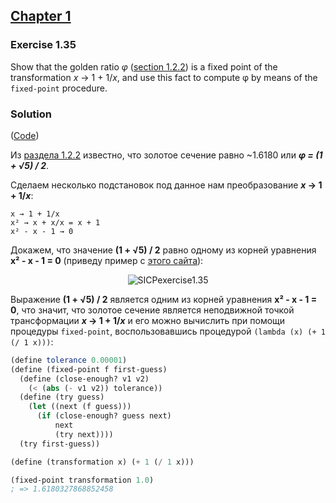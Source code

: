 ## [Chapter 1](../index.md#1-Building-Abstractions-with-Procedures)

### Exercise 1.35

Show that the golden ratio _φ_ ([section 1.2.2](https://mitpress.mit.edu/sites/default/files/sicp/full-text/book/book-Z-H-11.html#%_sec_1.2.2)) is a fixed point of the transformation _x_ → 1 + 1/_x_, and use this fact to compute φ by means of the `fixed-point` procedure.

### Solution

([Code](../../src/Chapter%201/Exercise%201.35.scm))

Из [раздела 1.2.2](https://mitpress.mit.edu/sites/default/files/sicp/full-text/book/book-Z-H-11.html#%_sec_1.2.2) известно, что золотое сечение равно ~1.6180 или **_φ = (1 + √5) / 2_**.

Сделаем несколько подстановок под данное нам преобразование **_x_ → 1 + 1/_x_**:

```
x → 1 + 1/x
x² → x + x/x = x + 1
x² - x - 1 → 0
```

Докажем, что значение **(1 + √5) / 2** равно одному из корней уравнения **x² - x - 1 = 0** (приведу пример с [этого сайта](https://socratic.org/questions/how-do-you-solve-x-2-x-1-0-using-the-quadratic-formula)):

<p align="center">
  <img src="https://i.ibb.co/jMXjymr/SICPexercise1-35.png" alt="SICPexercise1.35" title="SICPexercise1.35">
</p>

Выражение **(1 + √5) / 2** является одним из корней уравнения **x² - x - 1 = 0**, что значит, что золотое сечение является неподвижной точкой трансформации **_x_ → 1 + 1/_x_** и его можно вычислить при помощи процедуры `fixed-point`, воспользовавшись процедурой `(lambda (x) (+ 1 (/ 1 x)))`:

```scheme
(define tolerance 0.00001)
(define (fixed-point f first-guess)
  (define (close-enough? v1 v2)
    (< (abs (- v1 v2)) tolerance))
  (define (try guess)
    (let ((next (f guess)))
      (if (close-enough? guess next)
          next
          (try next))))
  (try first-guess))

(define (transformation x) (+ 1 (/ 1 x)))

(fixed-point transformation 1.0)
; => 1.6180327868852458
```

